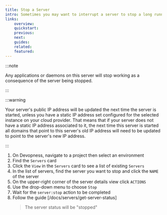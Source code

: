 ```yaml
---
title: Stop a Server
intro: Sometimes you may want to interrupt a server to stop a long running task. Stop a server to force any running tasks to end.
links:
    overview:
    quickstart:
    previous:
    next:
    guides:
    related:
    featured:
---
```


:::note

Any applications or daemons on this server will stop working as a consequence of the server being stopped.

:::

:::warning

Your server's public IP address will be updated the next time the server is started, unless you have a static IP address set configured for the selected instance on your cloud provider. That means that if your server does not have a static IP address associated to it, the next time this server is started all domains that point to this server's old IP address will need to be updated to point to the server's new IP address.

:::

1. On Devopness, navigate to a project then select an environment
1. Find the `Servers` card
1. Click the `View` in the `Servers` card to see a list of existing `Servers`
1. In the list of servers, find the server you want to stop and click the `NAME` of the server
1. On the upper-right corner of the server details view click `ACTIONS`
1. Use the drop-down menu to choose `Stop`
1. Wait for the `server:stop` action to be completed
1. Follow the guide [/docs/servers/get-server-status]
    > The server status will be "stopped"
